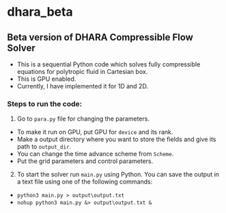 # dhara_beta
## Beta version of DHARA Compressible Flow Solver

- This is a sequential Python code which solves fully compressible equations for polytropic fluid in Cartesian box. 
- This is GPU enabled. 
- Currently, I have implemented it for 1D and 2D.

### Steps to run the code:
1. Go to `para.py` file for changing the parameters. 
  - To make it run on GPU, put GPU for `device` and its rank. 
  - Make a output directory where you want to store the fields and give its path to `output_dir`. 
  - You can change the time advance scheme from `Scheme`.
  - Put the grid parameters and control parameters.
2. To start the solver run `main.py` using Python. You can save the output in a text file using one of the following commands:
  - `python3 main.py > output\output.txt`
  - `nohup python3 main.py &> output\output.txt &`
